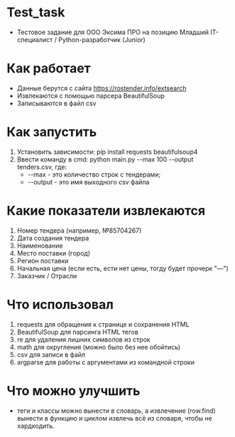 # Test_task
- Тестовое задание для ООО Эксима ПРО на позицию Младший IT-специалист / Python-разработчик (Junior)

# Как работает
- Данные берутся с сайта https://rostender.info/extsearch
- Извлекаются с помощью парсера BeautifulSoup
- Записываются в файл csv

# Как запустить
1. Установить зависимости: pip install requests beautifulsoup4
2. Ввести команду в cmd: python main.py --max 100 --output tenders.csv, где:
   - --max - это количество строк с тендерами;
   - --output - это имя выходного csv файла

# Какие показатели извлекаются
1. Номер тендера (например, №85704267)
2. Дата создания тендера
3. Наименование
4. Место поставки (город)
5. Регион поставки
6. Начальная цена (если есть, ести нет цены, тогду будет прочерк "—")
7. Заказчик / Отрасли

# Что использовал
1. requests для обращения к странице и сохранения HTML
2. BeautifulSoup для парсинга HTML тегов
3. re для удаления лишних символов из строк
4. math для округления (можно было без нее обойтись)
5. csv для записи в файл 
6. argparse для работы с аргументами из командной строки

# Что можно улучшить
- теги и классы можно вынести в словарь, а извлечение (row.find) вынести в функцию и циклом извлечь всё из словаря, чтобы не хардкодить.
